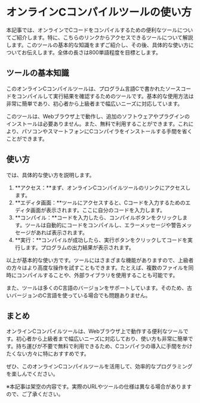 オンラインCコンパイルツールの使い方
==================

本記事では、オンラインでCコードをコンパイルするための便利なツールについてご紹介します。特に、こちらのリンクからアクセスできるツールについて解説します。このツールの基本的な知識をまずご紹介し、その後、具体的な使い方についてお伝えします。全体の長さは800単語程度を目標とします。

ツールの基本知識
--------

このオンラインCコンパイルツールは、プログラム言語Cで書かれたソースコードをコンパイルして実行結果を確認するためのツールです。基本的な使用方法は非常に簡単であり、初心者から上級者まで幅広いニーズに対応しています。

このツールは、Webブラウザ上で動作し、追加のソフトウェアやプラグインのインストールは必要ありません。また、無料で利用することができます。これにより、パソコンやスマートフォンにCコンパイラをインストールする手間を省くことができます。

使い方
---

では、具体的な使い方を説明します。

1. **アクセス：**まず、オンラインCコンパイルツールのリンクにアクセスします。
2. **エディタ画面：**ツールにアクセスすると、Cコードを入力するためのエディタ画面が表示されます。ここに自分のコードを入力します。
3. **コンパイル：**コードを入力したら、コンパイルボタンをクリックします。ツールは自動的にコードをコンパイルし、エラーメッセージや警告メッセージがあれば表示されます。
4. **実行：**コンパイルが成功したら、実行ボタンをクリックしてコードを実行します。プログラムの出力結果が表示されます。

以上が基本的な使い方です。ツールにはさまざまな機能がありますので、上級者の方々はより高度な操作を試すこともできます。たとえば、複数のファイルを同時にコンパイルすることや、外部ライブラリを使用することも可能です。

また、ツールは多くのC言語のバージョンをサポートしています。そのため、古いバージョンのC言語を使っている場合でも問題ありません。

まとめ
---

オンラインCコンパイルツールは、Webブラウザ上で動作する便利なツールです。初心者から上級者まで幅広いニーズに対応しており、使い方も非常に簡単です。持ち運びが不要で無料で利用できるため、Cコンパイラの導入に手間をかけたくない方々に特におすすめです。

ぜひ、このオンラインCコンパイルツールを活用して、効率的なプログラミングを楽しんでください。

※本記事は架空の内容です。実際のURLやツールの仕様は異なる場合がありますので、ご了承ください。